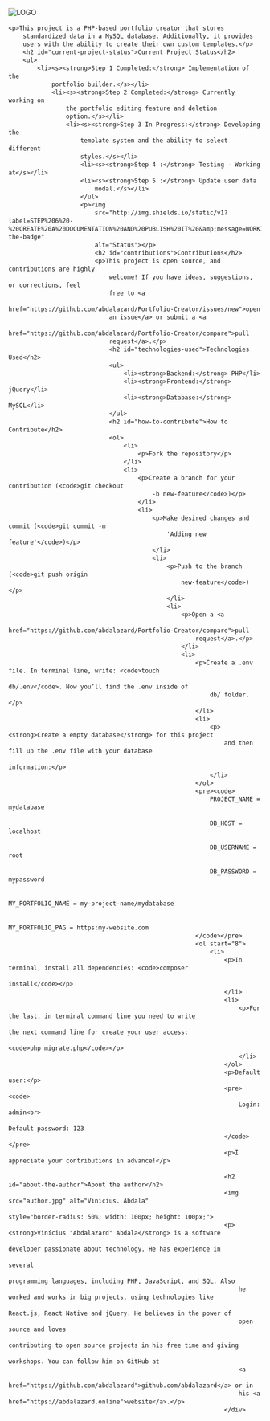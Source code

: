 <div class="stackedit__html"><div class="logo"><p><img
    src="https://raw.githubusercontent.com/abdalazard/PortfolioCreator/main/icon/icon.png"
    alt="LOGO"></p></div>
    
    <p>This project is a PHP-based portfolio creator that stores
        standardized data in a MySQL database. Additionally, it provides
        users with the ability to create their own custom templates.</p>
        <h2 id="current-project-status">Current Project Status</h2>
        <ul>
            <li><s><strong>Step 1 Completed:</strong> Implementation of the
                portfolio builder.</s></li>
                <li><s><strong>Step 2 Completed:</strong> Currently working on
                    the portfolio editing feature and deletion
                    option.</s></li>
                    <li><s><strong>Step 3 In Progress:</strong> Developing the
                        template system and the ability to select different
                        styles.</s></li>
                        <li><s><strong>Step 4 :</strong> Testing - Working at</s></li>
                        <li><s><strong>Step 5 :</strong> Update user data
                            modal.</s></li>
                        </ul>
                        <p><img
                            src="http://img.shields.io/static/v1?label=STEP%206%20-%20CREATE%20A%20DOCUMENTATION%20AND%20PUBLISH%20IT%20&amp;message=WORKING%20ON%20IT&amp;color=GREEN&amp;style=for-the-badge"
                            alt="Status"></p>
                            <h2 id="contributions">Contributions</h2>
                            <p>This project is open source, and contributions are highly
                                welcome! If you have ideas, suggestions, or corrections, feel
                                free to <a
                                href="https://github.com/abdalazard/Portfolio-Creator/issues/new">open
                                an issue</a> or submit a <a
                                href="https://github.com/abdalazard/Portfolio-Creator/compare">pull
                                request</a>.</p>
                                <h2 id="technologies-used">Technologies Used</h2>
                                <ul>
                                    <li><strong>Backend:</strong> PHP</li>
                                    <li><strong>Frontend:</strong> jQuery</li>
                                    <li><strong>Database:</strong> MySQL</li>
                                </ul>
                                <h2 id="how-to-contribute">How to Contribute</h2>
                                <ol>
                                    <li>
                                        <p>Fork the repository</p>
                                    </li>
                                    <li>
                                        <p>Create a branch for your contribution (<code>git checkout
                                            -b new-feature</code>)</p>
                                        </li>
                                        <li>
                                            <p>Make desired changes and commit (<code>git commit -m
                                                'Adding new feature'</code>)</p>
                                            </li>
                                            <li>
                                                <p>Push to the branch (<code>git push origin
                                                    new-feature</code>)</p>
                                                </li>
                                                <li>
                                                    <p>Open a <a
                                                        href="https://github.com/abdalazard/Portfolio-Creator/compare">pull
                                                        request</a>.</p>
                                                    </li>
                                                    <li>
                                                        <p>Create a .env file. In terminal line, write: <code>touch
                                                            db/.env</code>. Now you’ll find the .env inside of
                                                            db/ folder.</p>
                                                        </li>
                                                        <li>
                                                            <p><strong>Create a empty database</strong> for this project
                                                                and then fill up the .env file with your database
                                                                information:</p>
                                                            </li>
                                                        </ol>
                                                        <pre><code>
                                                            PROJECT_NAME = mydatabase
                                                            
                                                            DB_HOST = localhost
                                                            
                                                            DB_USERNAME = root
                                                            
                                                            DB_PASSWORD = mypassword
                                                            
                                                            MY_PORTFOLIO_NAME = my-project-name/mydatabase
                                                            
                                                            MY_PORTFOLIO_PAG = https:my-website.com
                                                        </code></pre>
                                                        <ol start="8">
                                                            <li>
                                                                <p>In terminal, install all dependencies: <code>composer
                                                                    install</code></p>
                                                                </li>
                                                                <li>
                                                                    <p>For the last, in terminal command line you need to write
                                                                        the next command line for create your user access:
                                                                        <code>php migrate.php</code></p>
                                                                    </li>
                                                                </ol>
                                                                <p>Default user:</p>
                                                                <pre><code>
                                                                    Login: admin<br>
                                                                    Default password: 123
                                                                </code></pre>
                                                                <p>I appreciate your contributions in advance!</p>
                                                                
                                                                <h2 id="about-the-author">About the author</h2>
                                                                <img src="author.jpg" alt="Vinicius. Abdala"
                                                                style="border-radius: 50%; width: 100px; height: 100px;">
                                                                <p><strong>Vinícius "Abdalazard" Abdala</strong> is a software
                                                                    developer passionate about technology. He has experience in
                                                                    several
                                                                    programming languages, including PHP, JavaScript, and SQL. Also
                                                                    he worked and works in big projects, using technologies like
                                                                    React.js, React Native and jQuery. He believes in the power of
                                                                    open source and loves
                                                                    contributing to open source projects in his free time and giving
                                                                    workshops. You can follow him on GitHub at
                                                                    <a
                                                                    href="https://github.com/abdalazard">github.com/abdalazard</a> or in
                                                                    his <a href="https://abdalazard.online">website</a>.</p>
                                                                </div>